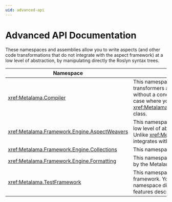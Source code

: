 ```yaml
---
uid: advanced-api
---
```


# Advanced API Documentation

These namespaces and assemblies allow you to write aspects (and other code transformations that do not integrate with the aspect framework) at a low level of abstraction, by manipulating directly the Roslyn syntax trees.


| Namespace                             | Description                                                                                                                |
|---------------------------------------|----------------------------------------------------------------------------------------------------------------------------|
| <xref:Metalama.Compiler>              | This namespace allows to write source transformers at the lowest level of abstraction, without a concept of aspect. There is no use case where you should use this API, except the <xref:Metalama.Compiler.MetalamaPlugInAttribute> class.                                                                     |
| <xref:Metalama.Framework.Engine.AspectWeavers>        | This namespace allows you to write aspects at a low level of abstraction with the Roslyn APIs. Unlike <xref:Metalama.Compiler>, this namespace integrates with the | <xref:Metalama.Framework.Engine.CodeModel> | This namespace maps the high-level code model to the Roslyn API. |
| <xref:Metalama.Framework.Engine.Collections>     | This namespace exposes collection interfaces. |
| <xref:Metalama.Framework.Engine.Formatting>  | This namespace exposes the annotations used by the Metalama formatting feature. |
| <xref:Metalama.TestFramework>  | This namespace exposes the Metalama test framework. You should normally not use this namespace directly, but use the high-level features described in <xref:compile-time-testing>. |
